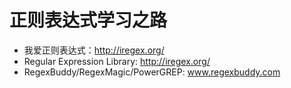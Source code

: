 # 正则表达式学习之路

* 我爱正则表达式：<http://iregex.org/>
* Regular Expression Library: <http://iregex.org/>
* RegexBuddy/RegexMagic/PowerGREP: www.regexbuddy.com
